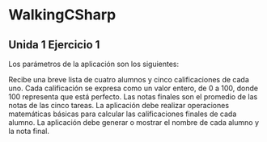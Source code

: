 # WalkingCSharp
## Unida 1 Ejercicio 1
Los parámetros de la aplicación son los siguientes:

Recibe una breve lista de cuatro alumnos y cinco calificaciones de cada uno.
Cada calificación se expresa como un valor entero, de 0 a 100, donde 100 representa que está perfecto.
Las notas finales son el promedio de las notas de las cinco tareas.
La aplicación debe realizar operaciones matemáticas básicas para calcular las calificaciones finales de cada alumno.
La aplicación debe generar o mostrar el nombre de cada alumno y la nota final.

